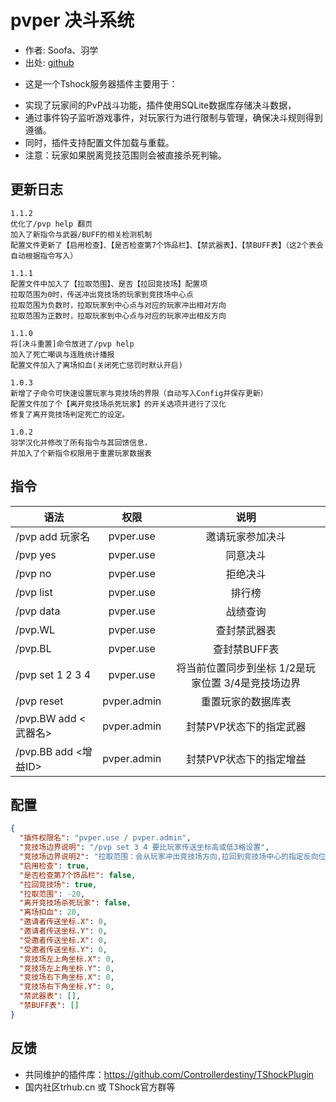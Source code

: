 # pvper 决斗系统

- 作者: Soofa、羽学  
- 出处: [github](https://github.com/Soof4/PvPer/)  
+ 这是一个Tshock服务器插件主要用于：  
- 实现了玩家间的PvP战斗功能，插件使用SQLite数据库存储决斗数据，  
- 通过事件钩子监听游戏事件，对玩家行为进行限制与管理，确保决斗规则得到遵循。  
- 同时，插件支持配置文件加载与重载。  
- 注意：玩家如果脱离竞技范围则会被直接杀死判输。  
## 更新日志

```
1.1.2
优化了/pvp help 翻页
加入了新指令与武器/BUFF的相关检测机制
配置文件更新了【启用检查】、【是否检查第7个饰品栏】、【禁武器表】、【禁BUFF表】（这2个表会自动根据指令写入）

1.1.1
配置文件中加入了【拉取范围】、是否【拉回竞技场】配置项  
拉取范围为0时，传送冲出竞技场的玩家到竞技场中心点  
拉取范围为负数时，拉取玩家到中心点与对应的玩家冲出相对方向  
拉取范围为正数时，拉取玩家到中心点与对应的玩家冲出相反方向  

1.1.0
将[决斗重置]命令放进了/pvp help
加入了死亡嘲讽与连胜统计播报
配置文件加入了离场扣血(关闭死亡惩罚时默认开启)

1.0.3
新增了子命令可快速设置玩家与竞技场的界限（自动写入Config并保存更新）
配置文件加了个【离开竞技场杀死玩家】的开关选项并进行了汉化
修复了离开竞技场判定死亡的设定。

1.0.2
羽学汉化并修改了所有指令与其回馈信息，  
并加入了个新指令权限用于重置玩家数据表
```
## 指令

| 语法           |        权限         |   说明   |
| -------------- | :-----------------: | :------: |
| /pvp add 玩家名 |  pvper.use  | 邀请玩家参加决斗 |
| /pvp yes | pvper.use    |同意决斗|
| /pvp no | pvper.use    |拒绝决斗|
| /pvp list | pvper.use   |  排行榜 |
| /pvp data | pvper.use   | 战绩查询 |
| /pvp.WL | pvper.use    |查封禁武器表|
| /pvp.BL | pvper.use    |查封禁BUFF表|
| /pvp set 1 2 3 4 | pvper.use   | 将当前位置同步到坐标 1/2是玩家位置 3/4是竞技场边界 |
| /pvp reset | pvper.admin   |  重置玩家的数据库表 |
| /pvp.BW add <武器名> | pvper.admin   |  封禁PVP状态下的指定武器 |
| /pvp.BB add <增益ID> | pvper.admin   |  封禁PVP状态下的指定增益 |


## 配置

```json
{
  "插件权限名": "pvper.use / pvper.admin",
  "竞技场边界说明": "/pvp set 3 4 要比玩家传送坐标高或低3格设置",
  "竞技场边界说明2": "拉取范围：会从玩家冲出竞技场方向,拉回到竞技场中心的指定反向位置（当为负数则是正向位置）,关闭杀死玩家选项后默认开启扣血",
  "启用检查": true,
  "是否检查第7个饰品栏": false,
  "拉回竞技场": true,
  "拉取范围": -20,
  "离开竞技场杀死玩家": false,
  "离场扣血": 20,
  "邀请者传送坐标.X": 0,
  "邀请者传送坐标.Y": 0,
  "受邀者传送坐标.X": 0,
  "受邀者传送坐标.Y": 0,
  "竞技场左上角坐标.X": 0,
  "竞技场左上角坐标.Y": 0,
  "竞技场右下角坐标.X": 0,
  "竞技场右下角坐标.Y": 0,
  "禁武器表": [],
  "禁BUFF表": []
}
```
## 反馈
- 共同维护的插件库：https://github.com/Controllerdestiny/TShockPlugin
- 国内社区trhub.cn 或 TShock官方群等
